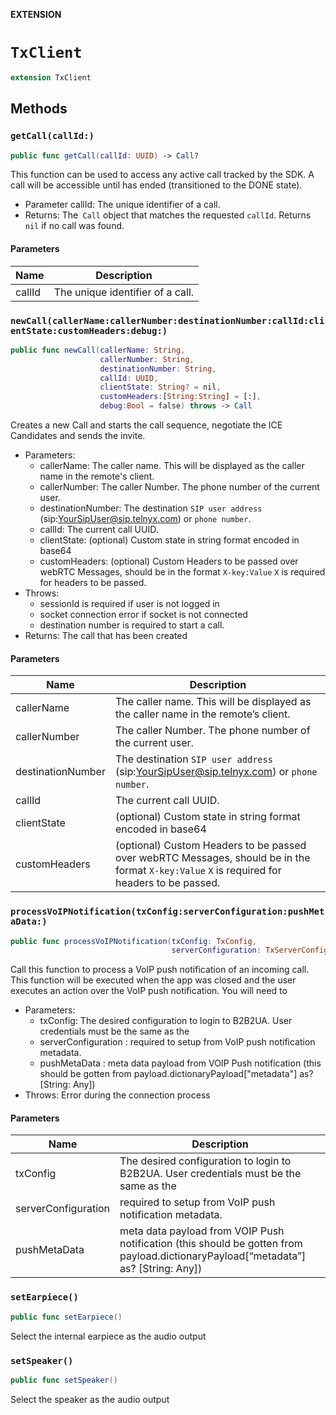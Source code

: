 **EXTENSION**

# `TxClient`
```swift
extension TxClient
```

## Methods
### `getCall(callId:)`

```swift
public func getCall(callId: UUID) -> Call?
```

This function can be used to access any active call tracked by the SDK.
 A call will be accessible until has ended (transitioned to the DONE state).
- Parameter callId: The unique identifier of a call.
- Returns: The` Call` object that matches the  requested `callId`. Returns `nil` if no call was found.

#### Parameters

| Name | Description |
| ---- | ----------- |
| callId | The unique identifier of a call. |

### `newCall(callerName:callerNumber:destinationNumber:callId:clientState:customHeaders:debug:)`

```swift
public func newCall(callerName: String,
                    callerNumber: String,
                    destinationNumber: String,
                    callId: UUID,
                    clientState: String? = nil,
                    customHeaders:[String:String] = [:],
                    debug:Bool = false) throws -> Call
```

Creates a new Call and starts the call sequence, negotiate the ICE Candidates and sends the invite.
- Parameters:
  - callerName: The caller name. This will be displayed as the caller name in the remote's client.
  - callerNumber: The caller Number. The phone number of the current user.
  - destinationNumber: The destination `SIP user address` (sip:YourSipUser@sip.telnyx.com) or `phone number`.
  - callId: The current call UUID.
  - clientState: (optional) Custom state in string format encoded in base64
  - customHeaders: (optional) Custom Headers to be passed over webRTC Messages, should be in the
    format `X-key:Value` `X` is required for headers to be passed.
- Throws:
  - sessionId is required if user is not logged in
  - socket connection error if socket is not connected
  - destination number is required to start a call.
- Returns: The call that has been created

#### Parameters

| Name | Description |
| ---- | ----------- |
| callerName | The caller name. This will be displayed as the caller name in the remote’s client. |
| callerNumber | The caller Number. The phone number of the current user. |
| destinationNumber | The destination `SIP user address` (sip:YourSipUser@sip.telnyx.com) or `phone number`. |
| callId | The current call UUID. |
| clientState | (optional) Custom state in string format encoded in base64 |
| customHeaders | (optional) Custom Headers to be passed over webRTC Messages, should be in the format `X-key:Value` `X` is required for headers to be passed. |

### `processVoIPNotification(txConfig:serverConfiguration:pushMetaData:)`

```swift
public func processVoIPNotification(txConfig: TxConfig,
                                    serverConfiguration: TxServerConfiguration,pushMetaData:[String: Any]) throws
```

Call this function to process a VoIP push notification of an incoming call.
This function will be executed when the app was closed and the user executes an action over the VoIP push notification.
 You will need to
- Parameters:
  - txConfig: The desired configuration to login to B2B2UA. User credentials must be the same as the
  - serverConfiguration : required to setup from  VoIP push notification metadata.
  - pushMetaData : meta data payload from VOIP Push notification
                   (this should be gotten from payload.dictionaryPayload["metadata"] as? [String: Any])
- Throws: Error during the connection process

#### Parameters

| Name | Description |
| ---- | ----------- |
| txConfig | The desired configuration to login to B2B2UA. User credentials must be the same as the |
| serverConfiguration | required to setup from  VoIP push notification metadata. |
| pushMetaData | meta data payload from VOIP Push notification (this should be gotten from payload.dictionaryPayload[“metadata”] as? [String: Any]) |

### `setEarpiece()`

```swift
public func setEarpiece()
```

Select the internal earpiece as the audio output

### `setSpeaker()`

```swift
public func setSpeaker()
```

Select the speaker as the audio output
